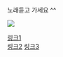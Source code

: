 # 
노래듣고 가세요 ^^

![](https://image.fmkorea.com/files/attach/new/20190823/486616/1447200703/2117018664/b65382562aaaa720abed7270dac66d40.png)

 [링크1](https://youtu.be/Gf1OuxH7huk)  
 [링크2](https://youtu.be/c5j_wdQjzzE) 
 [링크3](https://youtu.be/XVdngPe5aoc)
